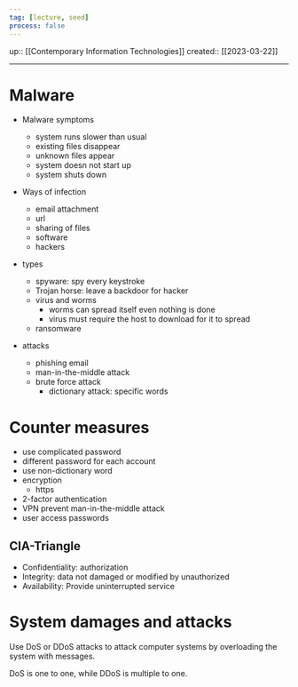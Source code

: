 ```yaml
---
tag: [lecture, seed]
process: false
---
```

up:: [[Contemporary Information Technologies]]
created:: [[2023-03-22]]
___
# Malware
- Malware symptoms
	- system runs slower than usual
	- existing files disappear
	- unknown files appear
	- system doesn not start up 
	- system shuts down

- Ways of infection
	- email attachment
	- url
	- sharing of files
	- software
	- hackers

- types
	- spyware: spy every keystroke
	- Trojan horse: leave a backdoor for hacker
	- virus and worms
		- worms can spread itself even nothing is done
		- virus must require the host to download for it to spread
	- ransomware 

- attacks
	- phishing email
	- man-in-the-middle attack
	- brute force attack
		- dictionary attack: specific words

# Counter measures
- use complicated password
- different password for each account
- use non-dictionary word
- encryption
	- https
- 2-factor authentication
- VPN prevent man-in-the-middle attack
- user access passwords

## CIA-Triangle
- Confidentiality: authorization
- Integrity: data not damaged or modified by unauthorized 
- Availability: Provide uninterrupted service

# System damages and attacks
Use DoS or DDoS attacks to attack computer systems by overloading the system with messages.

DoS is one to one, while DDoS is multiple to one. 

